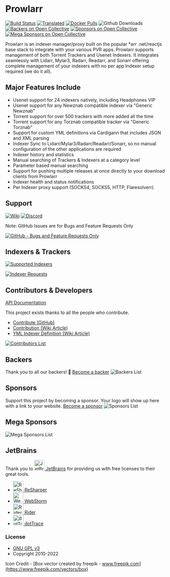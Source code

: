 # Prowlarr

[![Build Status](https://dev.azure.com/Prowlarr/Prowlarr/_apis/build/status/Prowlarr.Prowlarr?branchName=develop)](https://dev.azure.com/Prowlarr/Prowlarr/_build/latest?definitionId=1&branchName=develop)
[![Translated](https://translate.servarr.com/widgets/servarr/-/prowlarr/svg-badge.svg)](https://translate.servarr.com/engage/prowlarr/?utm_source=widget)
[![Docker Pulls](https://img.shields.io/docker/pulls/hotio/prowlarr.svg)](https://wiki.servarr.com/prowlarr/installation#docker)
![Github Downloads](https://img.shields.io/github/downloads/Prowlarr/Prowlarr/total.svg)
[![Backers on Open Collective](https://opencollective.com/Prowlarr/backers/badge.svg)](#backers)
[![Sponsors on Open Collective](https://opencollective.com/Prowlarr/sponsors/badge.svg)](#sponsors)
[![Mega Sponsors on Open Collective](https://opencollective.com/Prowlarr/megasponsors/badge.svg)](#mega-sponsors)

Prowlarr is an indexer manager/proxy built on the popular \*arr .net/reactjs base stack to integrate with your various PVR apps. Prowlarr supports management of both Torrent Trackers and Usenet Indexers. It integrates seamlessly with Lidarr, Mylar3, Radarr, Readarr, and Sonarr offering complete management of your indexers with no per app Indexer setup required (we do it all).

## Major Features Include

- Usenet support for 24 indexers natively, including Headphones VIP
- Usenet support for any Newznab compatible indexer via "Generic Newznab"
- Torrent support for over 500 trackers with more added all the time
- Torrent support for any Torznab compatible tracker via "Generic Torznab"
- Support for custom YML definitions via Cardigann that includes JSON and XML parsing
- Indexer Sync to Lidarr/Mylar3/Radarr/Readarr/Sonarr, so no manual configuration of the other applications are required
- Indexer history and statistics
- Manual searching of Trackers & Indexers at a category level
- Parameter based manual searching
- Support for pushing multiple releases at once directly to your download clients from Prowlarr
- Indexer health and status notifications
- Per Indexer proxy support (SOCKS4, SOCKS5, HTTP, Flaresolverr)

## Support

[![Wiki](https://img.shields.io/badge/servarr-wiki-181717.svg?maxAge=60)](https://wiki.servarr.com/prowlarr)
[![Discord](https://img.shields.io/badge/discord-chat-7289DA.svg?maxAge=60)](https://prowlarr.com/discord)

Note: GitHub Issues are for Bugs and Feature Requests Only

[![GitHub - Bugs and Feature Requests Only](https://img.shields.io/badge/github-issues-red.svg?maxAge=60)](https://github.com/Prowlarr/Prowlarr/issues)

## Indexers & Trackers

[![Supported Indexers](https://img.shields.io/badge/Supported%20Indexers-View%20all%20currently%20supported%20indexers%20%26%20trackers-important)](https://wiki.servarr.com/en/prowlarr/supported-indexers)

[![Indexer Requests](https://img.shields.io/badge/Indexer%20Requests-Create%20and%20view%20existing%20requests%20for%20trackers%20and%20indexers-informational)](https://requests.prowlarr.com)

## Contributors & Developers

[API Documentation](https://prowlarr.com/docs/api/)

This project exists thanks to all the people who contribute.

- [Contribute (GitHub)](CONTRIBUTING.md)
- [Contribution (Wiki Article)](https://wiki.servarr.com/prowlarr/contributing)
- [YML Indexer Definition (Wiki Article)](https://wiki.servarr.com/prowlarr/cardigann-yml-definition)

[![Contributors List](https://opencollective.com/Prowlarr/contributors.svg?width=890&button=false)](https://github.com/Prowlarr/Prowlarr/graphs/contributors)

## Backers

Thank you to all our backers! 🙏 [Become a backer](https://opencollective.com/Prowlarr#backer)
![Backers List](https://opencollective.com/Prowlarr/backers.svg?width=890)

## Sponsors

Support this project by becoming a sponsor. Your logo will show up here with a link to your website. [Become a sponsor](https://opencollective.com/Prowlarr#sponsor)
![Sponsors List](https://opencollective.com/Prowlarr/sponsors.svg?width=890)

## Mega Sponsors

![Mega Sponsors List](https://opencollective.com/Prowlarr/tiers/mega-sponsor.svg?width=890)

## JetBrains

Thank you to [<img src="/Logo/jetbrains.svg" alt="JetBrains" width="32"> JetBrains](http://www.jetbrains.com/) for providing us with free licenses to their great tools.

- [<img src="/Logo/resharper.svg" alt="ReSharper" width="32"> ReSharper](http://www.jetbrains.com/resharper/)
- [<img src="/Logo/webstorm.svg" alt="WebStorm" width="32"> WebStorm](http://www.jetbrains.com/webstorm/)
- [<img src="/Logo/rider.svg" alt="Rider" width="32"> Rider](http://www.jetbrains.com/rider/)
- [<img src="/Logo/dottrace.svg" alt="dotTrace" width="32"> dotTrace](http://www.jetbrains.com/dottrace/)

### License

- [GNU GPL v3](http://www.gnu.org/licenses/gpl.html)
- Copyright 2010-2022

Icon Credit - [Box vector created by freepik - www.freepik.com](https://www.freepik.com/vectors/box)
